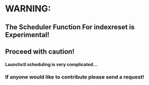 # WARNING:
## The Scheduler Function For indexreset is Experimental!
## Proceed with caution!

#### Launchctl scheduling is very complicated...
### If anyone would like to contribute please send a request!

